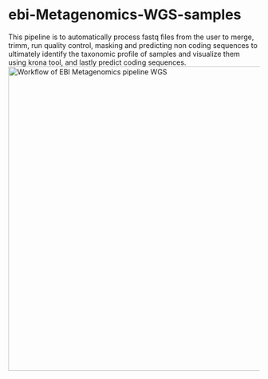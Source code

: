 # ebi-Metagenomics-WGS-samples
This pipeline is to automatically process fastq files from the user to merge, trimm, run quality control,  masking and predicting non coding sequences to ultimately identify the taxonomic profile of samples and visualize them using krona tool,  and lastly predict coding sequences. 
<img width="1186" height="609" alt="Workflow of EBI Metagenomics pipeline WGS" src="https://github.com/user-attachments/assets/6baed922-7109-4840-8def-f7f4b234e2c5" />
